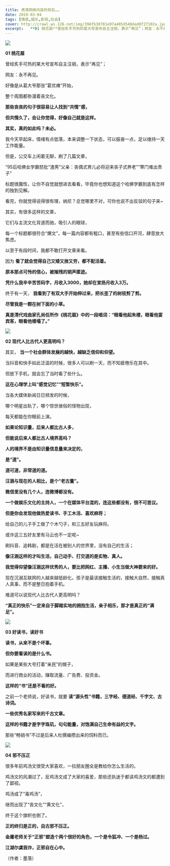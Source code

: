 ```yaml
---
title: 肃清网络内容的背后……
date: 2019-03-04
tags: [情感,娱乐,影视,社会]
cover: http://crawl.ws.126.net/img/396fb30781e97a485d548dad0f27102a.jpg
excerpt:   **01 桃花扇**曾经炙手可热的某大号宣布自主注销，表示“再见”；网友：永不再见。
---
```

![](http://crawl.ws.126.net/img/396fb30781e97a485d548dad0f27102a.jpg)  

**01 桃花扇**

曾经炙手可热的某大号宣布自主注销，表示“再见”；

网友：永不再见。

好像是从葛大爷那张“葛优瘫”开始，

整个周围都弥漫着丧文化。

**那些丧丧的句子很容易让人找到“共情”感，**

**但共情久了，会让你觉得，好像自己就是这样。**

**其实，真的如此吗？未必。**

我今天早起床，情绪有点低落，本来调整一下状态，可以振奋一点，足以维持一天工作能量。

但是，公交车上闲着无聊，刷了几篇文章，

“95后哈佛女学霸怒批“渣男”父亲：丧偶式育儿必将迎来丧子式养老”“寒门难出贵子”

标题很魔性，让你不自觉就想进去看看，毕竟你也想知道这个哈佛学霸到底有怎样的独到见解。

看完，你就觉得说得很有理，纳尼？总觉哪里不对，可你也说不出反驳的句子来~

其实，有很多这样的文章，

它们与主流文化背道而驰，吸引人的眼球，

每一个标题都很符合“爆文”，每一篇内容都有粗口，甚至有些信口开河，肆意放大焦虑。

以至于有段时间，我都不敢打开文章来看。

因为 **看了就会觉得自己又矮又挫又穷，都不配活着。**

**原本那点可怜的信心，被摧残的销声匿迹。**

**凭什么我辛辛苦苦码字，月收入3000，她却在宣扬月收入3万。**

终于有一天， **我看到了有双大手开始伸过来，把长歪了的树枝剪了剪。**

**尽管我是一颗在树下面的小草。**

**真是清代戏曲家孔尚任所作《桃花扇》中的一段唱词：“眼看他起朱楼，眼看他宴宾客，眼看他楼塌了。”**

![](http://crawl.ws.126.net/img/4fcd6411f4cc0a8b4411d0681ed1dc97.jpg)  

**02 现代人比古代人更高明吗？**

其实， **当一个社会群体发展的越快，越缺乏信仰和仰望。**

当抖音和快手如此泛滥的时候，很多人可以刷一天，而不知疲倦乐在其中。

但放下手机，就会忘了当时看了些什么。

**这在心理学上叫“感觉记忆”“短暂快乐”。**

当各大媒体新闻日日频发的时候，

哪个明星出轨了，哪个惊世骇俗的怪物出现，

每天都能在你眼前上演。

**如果论知识量，后来人都比古人多，**

**但能说后来人都比古人境界高吗？**

**人的境界不是由知识量信息量来决定的，**

**是“道”。**

**道可道，非常道的道。**

**汪涵与现在的人相比，是个“老古董”。**

**微信里没有几个人，连微博都没有。**

**一个做娱乐文化的主持人，一个在媒体平台混的，连这些都没有，很不可思议。**

**但是你会发现他做热爱读书、手工木活、喜欢麻将；**

给自己的儿子手工做了个木勺子，和三五好友玩麻将。

或许这三五好友里有马云也不一定呢~

刷抖音、追韩剧，都是在活在被别人的世界里，没有自己的生活；

**像汪涵这样的才叫生活，自己动手、打交道的是实物、真人。**

**我觉得仰望像汪涵这样优秀的人，要比把网红、主播、小生当做大神要来的好。**

现在沉溺互联网的人越来越低龄化，孩子是最该接触生活的，接触大自然，接触真人真事，而不是整日抱着手机。

难道可以说现代人比古代人更高明吗？

**“真正的快乐”一定来自于脚踏实地的拥抱生活，亲子相乐，那才是真正的“满足”。**

![](http://crawl.ws.126.net/img/9ae7dad15966b08a0b2ea4a7adff13e5.jpg)  

**03 好读书，读好书**

**读书，从来不是个坏事。**

**但你要看读的是什么书。**

如果是某些大号打着“亲民”的幌子，

而进行商业的活动，赚取流量、广告费、投资金。

**这样的“书”还是不看的好。**

之前一个老师说，好读书，就要 **读“源头性”书籍，三字经、德道经、千字文、古诗词。**

**一些优秀名家写来的千古文章。**

**这样的书籍才是字字珠玑，句句能量，对饱满自己生命有益的文字。**

那些“畅销书”不过是后来人杜撰编攒出来的饲料而已。

![](http://crawl.ws.126.net/img/d38d9ef4d466beda10662dab2029000c.jpg)  

  
**04 邪不压正**

很多年前鸡汤文很受大家喜欢，一拉朋友圈全是教给你怎么生活的。

鸡汤文的风潮过了，反鸡汤文成了大家的喜爱，那些还执迷于都读鸡汤文的都遭到了鄙视。

鸡汤成了“毒鸡汤”，

继而出现了“丧文化”“黄文化”，

终于这个旗帜也倒了。

**正的终归是正的，自古邪不压正。**

**金庸老师关于“正邪”塑造个两个很好的角色，一个是令狐冲、一个是杨过。**

**江湖尔虞我诈，正邪自在心中。**

（作者：墨落）

